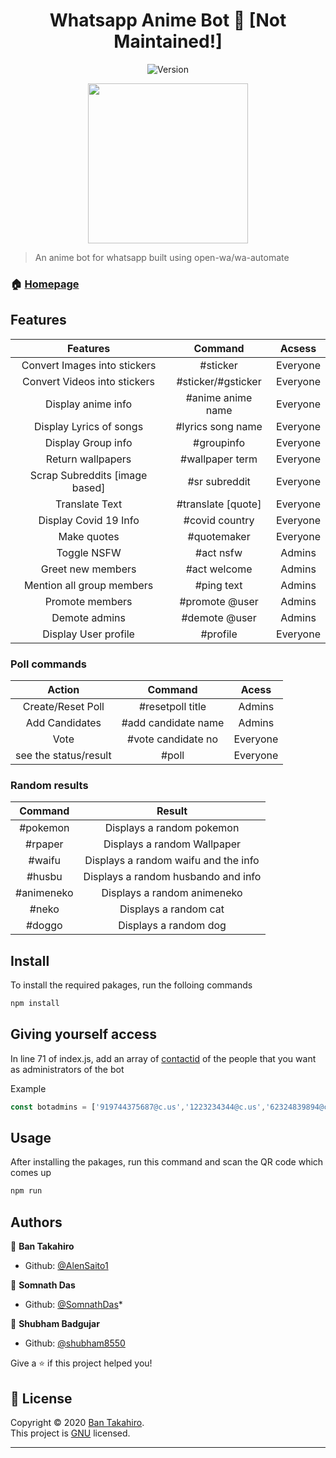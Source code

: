 <h1 align="center">Whatsapp Anime Bot 👋 [Not Maintained!]</h1>


<p align="center">
  <img alt="Version"  src="https://img.shields.io/badge/-Whatsapp%20Bot-brightgreen?style=for-the-badge"/>
 
</p>

<p align="center">
<img src="https://64.media.tumblr.com/153edb5d3b04bf5ff0a22c07852ee969/d3513415f6e5782c-de/s540x810/61e4e1386e1ecbb897b0075d39bd1ccf32ebb175.gifv" width="256" height="256">


> An anime bot for whatsapp built using open-wa/wa-automate



### 🏠 [Homepage](https://github.com/AlenSaito1/Whatsapp-Anime-Bot.git)

## Features

| Features                      | Command           | Acsess   |
|:-----------------------------:|:-----------------:|:--------:|
| Convert Images into stickers  | #sticker          | Everyone |
| Convert Videos into stickers  | #sticker/#gsticker| Everyone |
| Display anime info            | #anime anime name | Everyone |
| Display Lyrics of songs       | #lyrics song name | Everyone |
| Display Group info            | #groupinfo        | Everyone |
| Return wallpapers             | #wallpaper term   | Everyone |
| Scrap Subreddits [image based]| #sr subreddit     | Everyone |
| Translate Text                | #translate [quote]| Everyone |
| Display Covid 19 Info         | #covid country    | Everyone |
| Make quotes                   | #quotemaker       | Everyone | 
| Toggle NSFW                   | #act nsfw         | Admins   |
| Greet new members             | #act welcome      | Admins   |
| Mention all group members     | #ping text        | Admins   |
| Promote members               | #promote @user    | Admins   |
| Demote admins                 | #demote @user     | Admins   |
| Display User profile          | #profile          | Everyone |


### Poll commands 
 
| Action            | Command            | Acess       |
|:-----------------:|:------------------:|:-----------:|
| Create/Reset Poll | #resetpoll title   | Admins      |
| Add Candidates    | #add candidate name| Admins      |
| Vote              | #vote candidate no | Everyone    |
| see the status/result | #poll          | Everyone    |


### Random results

| Command | Result |
|:-------:|:------:|
|#pokemon | Displays a random pokemon|
|#rpaper  | Displays a random Wallpaper|
|#waifu   | Displays a random waifu and the info |
|#husbu   | Displays a random husbando and info |
|#animeneko | Displays a random animeneko |
|#neko     | Displays a random cat |
|#doggo    | Displays a random dog |







## Install

To install the required pakages, run the folloing commands

```sh
npm install
```
## Giving yourself access

In line 71 of index.js, add an array of [contactid](https://open-wa.github.io/wa-automate-nodejs/globals.html#contactid) of the people that you want as administrators of the bot

Example
```javascript
const botadmins = ['919744375687@c.us','1223234344@c.us','62324839894@c.us']
```
## Usage

After installing the pakages, run this command and scan the QR code which comes up

```sh
npm run 
```

## Authors

👤 **Ban Takahiro**

* Github: [@AlenSaito1](https://github.com/AlenSaito1)

👤 **Somnath Das**
* Github: [@SomnathDas](https://github.com/SomnathDas)*

👤 **Shubham Badgujar**

* Github: [@shubham8550](https://github.com/shubham8550)



Give a ⭐️ if this project helped you!

## 📝 License

Copyright © 2020 [Ban Takahiro](https://github.com/AlenSaito1).<br />
This project is [GNU](https://github.com/AlenSaito1/Whatsapp-Anime-Bot/blob/master/LICENSE) licensed.

***
